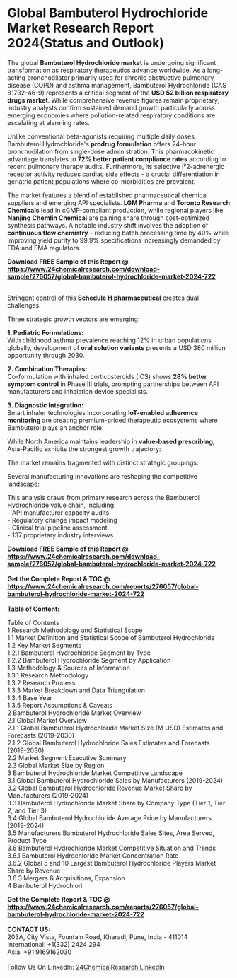 <h1>Global Bambuterol Hydrochloride Market Research Report 2024(Status and Outlook)</h1><p>The global <strong>Bambuterol Hydrochloride market</strong> is undergoing significant transformation as respiratory therapeutics advance worldwide. As a long-acting bronchodilator primarily used for chronic obstructive pulmonary disease (COPD) and asthma management, Bambuterol Hydrochloride (CAS 81732-46-9) represents a critical segment of the <strong>USD 52 billion respiratory drugs market</strong>. While comprehensive revenue figures remain proprietary, industry analysts confirm sustained demand growth particularly across emerging economies where pollution-related respiratory conditions are escalating at alarming rates.</p><p>Unlike conventional beta-agonists requiring multiple daily doses, Bambuterol Hydrochloride's <strong>prodrug formulation</strong> offers 24-hour bronchodilation from single-dose administration. This pharmacokinetic advantage translates to <strong>72% better patient compliance rates</strong> according to recent pulmonary therapy audits. Furthermore, its selective Î²2-adrenergic receptor activity reduces cardiac side effects - a crucial differentiation in geriatric patient populations where co-morbidities are prevalent.</p><p>The market features a blend of established pharmaceutical chemical suppliers and emerging API specialists. <strong>LGM Pharma</strong> and <strong>Toronto Research Chemicals</strong> lead in cGMP-compliant production, while regional players like <strong>Nanjing Chemlin Chemical</strong> are gaining share through cost-optimized synthesis pathways. A notable industry shift involves the adoption of <strong>continuous flow chemistry</strong> - reducing batch processing time by 40% while improving yield purity to 99.9% specifications increasingly demanded by FDA and EMA regulators.</p><div><b>Download FREE Sample of this Report @ 
            <a href="https://www.24chemicalresearch.com/download-sample/276057/global-bambuterol-hydrochloride-market-2024-722">
            https://www.24chemicalresearch.com/download-sample/276057/global-bambuterol-hydrochloride-market-2024-722</a></b></div><br><p>Stringent control of this <strong>Schedule H pharmaceutical</strong> creates dual challenges:</p><p>Three strategic growth vectors are emerging:</p><p><strong>1. Pediatric Formulations:</strong><br>
With childhood asthma prevalence reaching 12% in urban populations globally, development of <strong>oral solution variants</strong> presents a USD 380 million opportunity through 2030.</p><p><strong>2. Combination Therapies:</strong><br>
Co-formulation with inhaled corticosteroids (ICS) shows <strong>28% better symptom control</strong> in Phase III trials, prompting partnerships between API manufacturers and inhalation device specialists.</p><p><strong>3. Diagnostic Integration:</strong><br>
Smart inhaler technologies incorporating <strong>IoT-enabled adherence monitoring</strong> are creating premium-priced therapeutic ecosystems where Bambuterol plays an anchor role.</p><p>While North America maintains leadership in <strong>value-based prescribing</strong>, Asia-Pacific exhibits the strongest growth trajectory:</p><p>The market remains fragmented with distinct strategic groupings:</p><p>Several manufacturing innovations are reshaping the competitive landscape:</p><p>This analysis draws from primary research across the Bambuterol Hydrochloride value chain, including:<br>
- API manufacturer capacity audits<br>
- Regulatory change impact modeling<br>
- Clinical trial pipeline assessment<br>
- 137 proprietary industry interviews</p><div><b>Download FREE Sample of this Report @ 
            <a href="https://www.24chemicalresearch.com/download-sample/276057/global-bambuterol-hydrochloride-market-2024-722">
            https://www.24chemicalresearch.com/download-sample/276057/global-bambuterol-hydrochloride-market-2024-722</a></b></div><br><div><b>Get the Complete Report & TOC @ 
            <a href="https://www.24chemicalresearch.com/reports/276057/global-bambuterol-hydrochloride-market-2024-722">
            https://www.24chemicalresearch.com/reports/276057/global-bambuterol-hydrochloride-market-2024-722</a></b></div><br>
            <b>Table of Content:</b><p>Table of Contents<br />
1 Research Methodology and Statistical Scope<br />
1.1 Market Definition and Statistical Scope of Bambuterol Hydrochloride<br />
1.2 Key Market Segments<br />
1.2.1 Bambuterol Hydrochloride Segment by Type<br />
1.2.2 Bambuterol Hydrochloride Segment by Application<br />
1.3 Methodology & Sources of Information<br />
1.3.1 Research Methodology<br />
1.3.2 Research Process<br />
1.3.3 Market Breakdown and Data Triangulation<br />
1.3.4 Base Year<br />
1.3.5 Report Assumptions & Caveats<br />
2 Bambuterol Hydrochloride Market Overview<br />
2.1 Global Market Overview<br />
2.1.1 Global Bambuterol Hydrochloride Market Size (M USD) Estimates and Forecasts (2019-2030)<br />
2.1.2 Global Bambuterol Hydrochloride Sales Estimates and Forecasts (2019-2030)<br />
2.2 Market Segment Executive Summary<br />
2.3 Global Market Size by Region<br />
3 Bambuterol Hydrochloride Market Competitive Landscape<br />
3.1 Global Bambuterol Hydrochloride Sales by Manufacturers (2019-2024)<br />
3.2 Global Bambuterol Hydrochloride Revenue Market Share by Manufacturers (2019-2024)<br />
3.3 Bambuterol Hydrochloride Market Share by Company Type (Tier 1, Tier 2, and Tier 3)<br />
3.4 Global Bambuterol Hydrochloride Average Price by Manufacturers (2019-2024)<br />
3.5 Manufacturers Bambuterol Hydrochloride Sales Sites, Area Served, Product Type<br />
3.6 Bambuterol Hydrochloride Market Competitive Situation and Trends<br />
3.6.1 Bambuterol Hydrochloride Market Concentration Rate<br />
3.6.2 Global 5 and 10 Largest Bambuterol Hydrochloride Players Market Share by Revenue<br />
3.6.3 Mergers & Acquisitions, Expansion<br />
4 Bambuterol Hydrochlori</p><div><b>Get the Complete Report & TOC @ 
            <a href="https://www.24chemicalresearch.com/reports/276057/global-bambuterol-hydrochloride-market-2024-722">
            https://www.24chemicalresearch.com/reports/276057/global-bambuterol-hydrochloride-market-2024-722</a></b></div><br><b>CONTACT US:</b><br>
            203A, City Vista, Fountain Road, Kharadi, Pune, India - 411014<br>
            International: +1(332) 2424 294<br>
            Asia: +91 9169162030 <br><br>
            Follow Us On LinkedIn: <a href="https://www.linkedin.com/company/24chemicalresearch/">24ChemicalResearch LinkedIn</a>